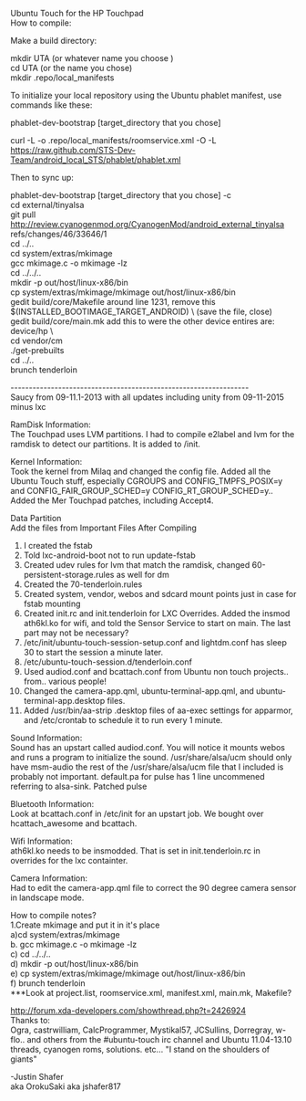 Ubuntu Touch for the HP Touchpad<br>
How to compile:<br>

Make a build directory:<br>

mkdir UTA (or whatever name you choose )<br>
cd UTA (or the name  you chose)<br>
mkdir .repo/local_manifests<br>

To initialize your local repository using the Ubuntu phablet manifest, use commands like these:<br>

phablet-dev-bootstrap [target_directory that you chose]<br>

curl -L -o .repo/local_manifests/roomservice.xml -O -L https://raw.github.com/STS-Dev-Team/android_local_STS/phablet/phablet.xml<br>

Then to sync up:<br>

phablet-dev-bootstrap [target_directory that you chose] -c<br>
cd external/tinyalsa<br>
git pull http://review.cyanogenmod.org/CyanogenMod/android_external_tinyalsa refs/changes/46/33646/1<br>
cd ../..<br>
cd system/extras/mkimage<br>
gcc mkimage.c -o mkimage -lz<br>
cd ../../..<br>
mkdir -p out/host/linux-x86/bin<br>
cp system/extras/mkimage/mkimage out/host/linux-x86/bin<br>
gedit build/core/Makefile around line 1231, remove this $(INSTALLED_BOOTIMAGE_TARGET_ANDROID) \ (save the file, close)<br>
gedit build/core/main.mk add this to were the other device entires are: device/hp \ <br>
cd vendor/cm<br>
./get-prebuilts<br>
cd ../..<br>
brunch tenderloin<br>

-----------------------------------------------------------------<br>
Saucy from 09-11.1-2013 with all updates including unity from 09-11-2015 minus lxc<br>

RamDisk Information:<br>
The Touchpad uses LVM partitions. I had to compile e2label and lvm for the ramdisk to detect our partitions. It is added to /init.<br>

Kernel Information:<br>
Took the kernel from Milaq and changed the config file. Added all the Ubuntu Touch stuff, especially CGROUPS and CONFIG_TMPFS_POSIX=y and CONFIG_FAIR_GROUP_SCHED=y CONFIG_RT_GROUP_SCHED=y..<br>
Added the Mer Touchpad patches, including Accept4.


Data Partition<br>
Add the files from Important Files After Compiling<br>
1. I created the fstab<br>
2. Told lxc-android-boot not to run update-fstab<br>
3. Created udev rules for lvm that match the ramdisk, changed 60-persistent-storage.rules as well for dm<br>
4. Created the 70-tenderloin.rules<br>
5. Created system, vendor, webos and sdcard mount points just in case for fstab mounting<br>
6. Created init.rc and init.tenderloin for LXC Overrides. Added the insmod ath6kl.ko for wifi, and told the Sensor Service to start on main. The last part may not be necessary?<br>
7. /etc/init/ubuntu-touch-session-setup.conf and lightdm.conf has sleep 30 to start the session a minute later.<br>
8. /etc/ubuntu-touch-session.d/tenderloin.conf<br>
9. Used audiod.conf and bcattach.conf from Ubuntu non touch projects.. from.. various people!<br>
10. Changed the camera-app.qml, ubuntu-terminal-app.qml, and ubuntu-terminal-app.desktop files.<br>
11. Added /usr/bin/aa-strip .desktop files of aa-exec settings for apparmor, and /etc/crontab to schedule it to run every 1 minute.<br>


Sound Information:<br>
Sound has an upstart called audiod.conf. You will notice it mounts webos and runs a program to initialize the sound. /usr/share/alsa/ucm should only have msm-audio the rest of the /usr/share/alsa/ucm file that I included is probably not important. default.pa for pulse has 1 line uncommened referring to alsa-sink.
Patched pulse<br>

Bluetooth Information:<br>
Look at bcattach.conf in /etc/init for an upstart job. We bought over hcattach_awesome and bcattach.<br>

Wifi Information:<br>
ath6kl.ko needs to be insmodded. That is set in init.tenderloin.rc in overrides for the lxc containter.<br>

Camera Information:<br>
Had to edit the camera-app.qml file to correct the 90 degree camera sensor in landscape mode.<br>

How to compile notes?<br>
1.Create mkimage and put it in it's place<br>
a)cd system/extras/mkimage<br>
b. gcc mkimage.c -o mkimage -lz<br>
c) cd ../../..<br>
d) mkdir -p out/host/linux-x86/bin<br>
e) cp system/extras/mkimage/mkimage out/host/linux-x86/bin<br>
f) brunch tenderloin<br>
***Look at project.list, roomservice.xml, manifest.xml, main.mk, Makefile?<br>

http://forum.xda-developers.com/showthread.php?t=2426924<br>
Thanks to:<br>
Ogra, castrwilliam, CalcProgrammer, Mystikal57, JCSullins, Dorregray, w-flo.. and others from the #ubuntu-touch irc channel and Ubuntu 11.04-13.10 threads, cyanogen roms, solutions. etc... "I stand on the shoulders of giants"<br>

-Justin Shafer<br>
aka OrokuSaki aka jshafer817<br>
